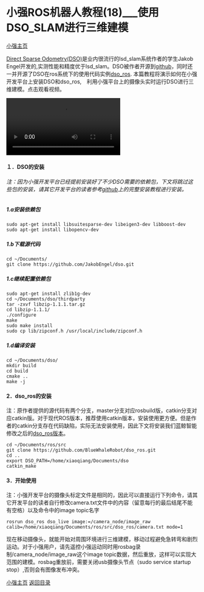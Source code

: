# 小强ROS机器人教程(18)___使用DSO_SLAM进行三维建模<br>
[小强主页](https://www.bwbot.org/products/xiaoqiang-4-pro)

[Direct Sparse Odometry(DSO)](http://community.bwbot.org/uploads/files/1480933817963-engel2016dso.pdf)是业内很流行的lsd_slam系统作者的学生Jakob Engel开发的,实测性能和精度优于lsd_slam。DSO被作者开源到[github](https://github.com/JakobEngel/dso.git)，同时还一并开源了DSO在ros系统下的使用代码实例[dso_ros](https://github.com/JakobEngel/dso_ros.git).
本篇教程将演示如何在小强开发平台上安装DSO和dso_ros,　利用小强平台上的摄像头实时运行DSO进行三维建模。点击观看视频。

<video src="http://community.bwbot.org/assets/uploads/files/1537756973806-030020010058457965401101ec6fedf462dbbd-868c-f4af-2c8c-2a30414581c2.mp4" controls style="max-width:100%;"></video>

#### １．DSO的安装

###### 注：因为小强开发平台已经提前安装好了不少DSO需要的依赖包，下文将跳过这些包的安装，请其它开发平台的读者参考[github](https://github.com/JakobEngel/dso.git)上的完整安装教程进行安装。
##### 1.a安装依赖包
```
sudo apt-get install libsuitesparse-dev libeigen3-dev libboost-dev
sudo apt-get install libopencv-dev
```
##### 1.b下载源代码
```
cd ~/Documents/
git clone https://github.com/JakobEngel/dso.git
```
##### 1.c继续配置依赖包
```
sudo apt-get install zlib1g-dev
cd ~/Documents/dso/thirdparty
tar -zxvf libzip-1.1.1.tar.gz
cd libzip-1.1.1/
./configure
make
sudo make install
sudo cp lib/zipconf.h /usr/local/include/zipconf.h
```
##### 1.d编译安装
```
cd ~/Documents/dso/
mkdir build 
cd build 
cmake .. 
make -j
```
#### 2．dso_ros的安装
注：原作者提供的源代码有两个分支，master分支对应rosbuild版，catkin分支对应catkin版。对于现代ROS版本，推荐使用catkin版本，安装使用更方便。但是作者的catkin分支存在代码缺陷，实际无法安装使用，因此下文将安装我们蓝鲸智能修改之后的[dso_ros版本](https://github.com/BlueWhaleRobot/dso_ros.git)。
```
cd ~/Documents/ros/src
git clone https://github.com/BlueWhaleRobot/dso_ros.git 
cd ..
export DSO_PATH=/home/xiaoqiang/Documents/dso
catkin_make
```
#### 3．开始使用
 注：小强开发平台的摄像头标定文件是相同的，因此可以直接运行下列命令，请其它开发平台的读者自行修改camera.txt文件中的内容（留意每行的最后结尾不能有空格）以及命令中的image topic名字
```
rosrun dso_ros dso_live image:=/camera_node/image_raw calib=/home/xiaoqiang/Documents/ros/src/dso_ros/camera.txt mode=1
```
 现在移动摄像头，就能开始对周围环境进行三维建模，移动过程避免急转弯和剧烈运动。对于小强用户，请先遥控小强运动同时用rosbag录制/camera_node/image_raw这个image topic数据，然后重放，这样可以实现大范围的建模。rosbag重放前，需要关闭usb摄像头节点（sudo service startup stop）,否则会有图像发布冲突。

[小强主页](https://www.bwbot.org/products/xiaoqiang-4-pro)
[返回目录](https://community.bwbot.org/topic/110)
